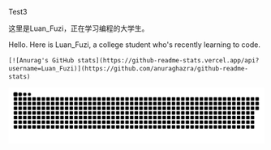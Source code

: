 Test3

这里是Luan_Fuzi，正在学习编程的大学生。

Hello. Here is Luan_Fuzi, a college student who's recently learning to  code.



```
[![Anurag's GitHub stats](https://github-readme-stats.vercel.app/api?username=Luan_Fuzi)](https://github.com/anuraghazra/github-readme-stats)
```


<picture>
  <source media="(prefers-color-scheme: dark)" srcset="https://raw.githubusercontent.com/Luan-Fuzi/Luan-Fuzi/output/github-contribution-grid-snake-dark.svg">
  <source media="(prefers-color-scheme: light)" srcset="https://raw.githubusercontent.com/Luan-Fuzi/Luan-Fuzi/output/github-contribution-grid-snake.svg">
  <img alt="github contribution grid snake animation" src="https://raw.githubusercontent.com/Luan-Fuzi/Luan-Fuzi/output/github-contribution-grid-snake.svg">
</picture>
